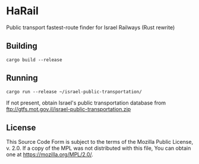 # HaRail

Public transport fastest-route finder for Israel Railways (Rust rewrite)

## Building

`cargo build --release`

## Running

`cargo run --release ~/israel-public-transportation/`

If not present, obtain Israel's public transportation database from ftp://gtfs.mot.gov.il/israel-public-transportation.zip

## License

This Source Code Form is subject to the terms of the Mozilla Public License, v. 2.0. If a copy of the MPL was not distributed with this file, You can obtain one at https://mozilla.org/MPL/2.0/.
